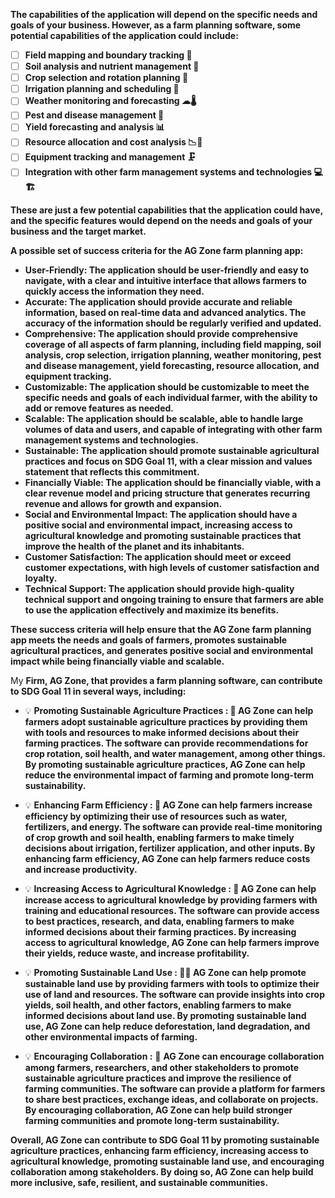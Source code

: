 **The capabilities of the application will depend on the specific needs and goals of your business. However, as a farm planning software, some potential capabilities of the application could include:**

- [ ]  **Field mapping and boundary tracking 🌆**
- [ ]  **Soil analysis and nutrient management 💩**
- [ ]  **Crop selection and rotation planning 🌿**
- [ ]  **Irrigation planning and scheduling 🚿**
- [ ]  **Weather monitoring and forecasting ☁🌡**
- [ ]  **Pest and disease management 🦡**
- [ ]  **Yield forecasting and analysis 📊**
- [ ]  **Resource allocation and cost analysis 📉📩**
- [ ]  **Equipment tracking and management 🗜**
- [ ]  **Integration with other farm management systems and technologies 💻🏗**

**These are just a few potential capabilities that the application could have, and the specific features would depend on the needs and goals of your business and the target market.**

**A possible set of success criteria for the AG Zone farm planning app:**

- **User-Friendly: The application should be user-friendly and easy to navigate, with a clear and intuitive interface that allows farmers to quickly access the information they need.**
- **Accurate: The application should provide accurate and reliable information, based on real-time data and advanced analytics. The accuracy of the information should be regularly verified and updated.**
- **Comprehensive: The application should provide comprehensive coverage of all aspects of farm planning, including field mapping, soil analysis, crop selection, irrigation planning, weather monitoring, pest and disease management, yield forecasting, resource allocation, and equipment tracking.**
- **Customizable: The application should be customizable to meet the specific needs and goals of each individual farmer, with the ability to add or remove features as needed.**
- **Scalable: The application should be scalable, able to handle large volumes of data and users, and capable of integrating with other farm management systems and technologies.**
- **Sustainable: The application should promote sustainable agricultural practices and focus on SDG Goal 11, with a clear mission and values statement that reflects this commitment.**
- **Financially Viable: The application should be financially viable, with a clear revenue model and pricing structure that generates recurring revenue and allows for growth and expansion.**
- **Social and Environmental Impact: The application should have a positive social and environmental impact, increasing access to agricultural knowledge and promoting sustainable practices that improve the health of the planet and its inhabitants.**
- **Customer Satisfaction: The application should meet or exceed customer expectations, with high levels of customer satisfaction and loyalty.**
- **Technical Support: The application should provide high-quality technical support and ongoing training to ensure that farmers are able to use the application effectively and maximize its benefits.**

**These success criteria will help ensure that the AG Zone farm planning app meets the needs and goals of farmers, promotes sustainable agricultural practices, and generates positive social and environmental impact while being financially viable and scalable.**

My **Firm, AG Zone, that provides a farm planning software, can contribute to SDG Goal 11 in several ways, including:**

- 💡 **Promoting Sustainable Agriculture Practices : 🏡 AG Zone can help farmers adopt sustainable agriculture practices by providing them with tools and resources to make informed decisions about their farming practices. The software can provide recommendations for crop rotation, soil health, and water management, among other things. By promoting sustainable agriculture practices, AG Zone can help reduce the environmental impact of farming and promote long-term sustainability.**

- 💡 **Enhancing Farm Efficiency : 🚿 AG Zone can help farmers increase efficiency by optimizing their use of resources such as water, fertilizers, and energy. The software can provide real-time monitoring of crop growth and soil health, enabling farmers to make timely decisions about irrigation, fertilizer application, and other inputs. By enhancing farm efficiency, AG Zone can help farmers reduce costs and increase productivity.**
  
- 💡 **Increasing Access to Agricultural Knowledge : 📑 AG Zone can help increase access to agricultural knowledge by providing farmers with training and educational resources. The software can provide access to best practices, research, and data, enabling farmers to make informed decisions about their farming practices. By increasing access to agricultural knowledge, AG Zone can help farmers improve their yields, reduce waste, and increase profitability.**

- 💡 **Promoting Sustainable Land Use : 📜📖 AG Zone can help promote sustainable land use by providing farmers with tools to optimize their use of land and resources. The software can provide insights into crop yields, soil health, and other factors, enabling farmers to make informed decisions about land use. By promoting sustainable land use, AG Zone can help reduce deforestation, land degradation, and other environmental impacts of farming.**

- 💡 **Encouraging Collaboration :** 🤝 **AG Zone can encourage collaboration among farmers, researchers, and other stakeholders to promote sustainable agriculture practices and improve the resilience of farming communities. The software can provide a platform for farmers to share best practices, exchange ideas, and collaborate on projects. By encouraging collaboration, AG Zone can help build stronger farming communities and promote long-term sustainability.**

**Overall, AG Zone can contribute to SDG Goal 11 by promoting sustainable agriculture practices, enhancing farm efficiency, increasing access to agricultural knowledge, promoting sustainable land use, and encouraging collaboration among stakeholders. By doing so, AG Zone can help build more inclusive, safe, resilient, and sustainable communities.**

